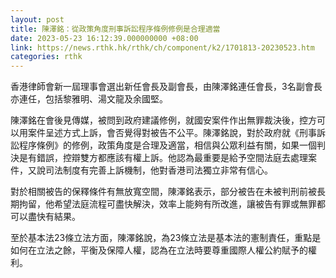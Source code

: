 ```yaml
---
layout: post
title: 陳澤銘：從政策角度刑事訴訟程序條例修例是合理適當
date: 2023-05-23 16:12:39.000000000 +08:00
link: https://news.rthk.hk/rthk/ch/component/k2/1701813-20230523.htm
categories: rthk
---
```


香港律師會新一屆理事會選出新任會長及副會長，由陳澤銘連任會長，3名副會長亦連任，包括黎雅明、湯文龍及余國堅。

陳澤銘在會後見傳媒，被問到政府建議修例，就國安案件作出無罪裁決後，控方可以用案件呈述方式上訴，會否覺得對被告不公平。陳澤銘說，對於政府就《刑事訴訟程序條例》的修例，政策角度是合理及適當，相信與公眾利益有關，如果一個判決是有錯誤，控辯雙方都應該有權上訴。他認為最重要是給予空間法庭去處理案件，又說司法制度有完善上訴機制，他對香港司法獨立非常有信心。

對於相關被告的保釋條件有無放寬空間，陳澤銘表示，部分被告在未被判刑前被長期拘留，他希望法庭流程可盡快解決，效率上能夠有所改進，讓被告有罪或無罪都可以盡快有結果。

至於基本法23條立法方面，陳澤銘說，為23條立法是基本法的憲制責任，重點是如何在立法之餘，平衡及保障人權，認為在立法時要尊重國際人權公約賦予的權利。
